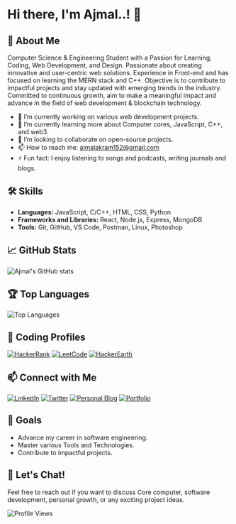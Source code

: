 # Hi there, I'm Ajmal..! 👋

## 🚀 About Me
Computer Science & Engineering Student with a Passion for Learning, Coding, Web Development, and Design. Passionate about creating innovative and user-centric web solutions. Experience in Front-end and has focused on learning the MERN stack and C++. Objective is to contribute to impactful projects and stay updated with emerging trends in the industry. Committed to continuous growth, aim to make a meaningful impact and advance in the field of web development & blockchain technology.

- 🔭 I’m currently working on various web development projects.
- 🌱 I’m currently learning more about Computer cores, JavaScript, C++, and web3.
- 🤝 I’m looking to collaborate on open-source projects.
- 📫 How to reach me: [ajmalakram152@gmail.com](mailto:ajmalakram152@gmail.com)
- ⚡ Fun fact: I enjoy listening to songs and podcasts, writing journals and blogs.

## 🛠️ Skills
- **Languages:** JavaScript, C/C++, HTML, CSS, Python
- **Frameworks and Libraries:** React, Node.js, Express, MongoDB
- **Tools:** Git, GitHub, VS Code, Postman, Linux, Photoshop

## 📈 GitHub Stats
![Ajmal's GitHub stats](https://github-readme-stats.vercel.app/api?username=Cyber-Aju&show_icons=true&theme=radical)

## 🏆 Top Languages
![Top Languages](https://github-readme-stats.vercel.app/api/top-langs/?username=Cyber-Aju&layout=compact&theme=radical)

## 🏅 Coding Profiles
[![HackerRank](https://img.shields.io/badge/-HackerRank-2EC866?style=flat&logo=HackerRank&logoColor=white)](https://www.hackerrank.com/profile/ajmalakram152)
[![LeetCode](https://img.shields.io/badge/-LeetCode-FFA116?style=flat&logo=LeetCode&logoColor=white)](https://leetcode.com/u/Ajmal_akram/)
[![HackerEarth](https://img.shields.io/badge/-HackerEarth-323754?style=flat&logo=HackerEarth&logoColor=white)](https://www.hackerearth.com/@ajmalakram152)

## 📫 Connect with Me
[![LinkedIn](https://img.shields.io/badge/-LinkedIn-0A66C2?style=flat&logo=LinkedIn&logoColor=white)](https://www.linkedin.com/in/ajmal-akram/)
[![Twitter](https://img.shields.io/badge/-Twitter-1DA1F2?style=flat&logo=Twitter&logoColor=white)](https://twitter.com/Psycoaju)
[![Personal Blog](https://img.shields.io/badge/-Blog-21759B?style=flat&logo=WordPress&logoColor=white)](https://cyber-aju.github.io/Blog/)
[![Portfolio](https://img.shields.io/badge/-Portfolio-000000?style=flat&logo=vercel&logoColor=white)](https://loner-bytes-portfolio.vercel.app/)

## 🎯 Goals
- Advance my career in software engineering.
- Master various Tools and Technologies.
- Contribute to impactful projects.

## 💬 Let's Chat!
Feel free to reach out if you want to discuss Core computer, software development, personal growth, or any exciting project ideas.

![Profile Views](https://komarev.com/ghpvc/?username=Cyber-Aju&color=blueviolet)

